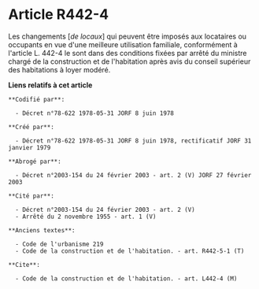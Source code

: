 # Article R442-4

Les changements [*de locaux*] qui peuvent être imposés aux locataires ou occupants en vue d'une meilleure utilisation
familiale, conformément à l'article L. 442-4 le sont dans des conditions fixées par arrêté du ministre chargé de la
construction et de l'habitation après avis du conseil supérieur des habitations à loyer modéré.

**Liens relatifs à cet article**

	**Codifié par**:

	  - Décret n°78-622 1978-05-31 JORF 8 juin 1978

	**Créé par**:

	  - Décret n°78-622 1978-05-31 JORF 8 juin 1978, rectificatif JORF 31 janvier 1979

	**Abrogé par**:

	  - Décret n°2003-154 du 24 février 2003 - art. 2 (V) JORF 27 février 2003

	**Cité par**:

	  - Décret n°2003-154 du 24 février 2003 - art. 2 (V)
	  - Arrêté du 2 novembre 1955 - art. 1 (V)

	**Anciens textes**:

	  - Code de l'urbanisme 219
	  - Code de la construction et de l'habitation. - art. R442-5-1 (T)

	**Cite**:

	  - Code de la construction et de l'habitation. - art. L442-4 (M)

